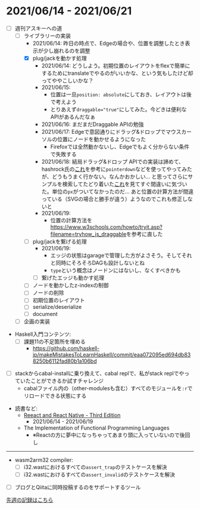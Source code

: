 # 2021/06/14 - 2021/06/21

- [ ] 週刊アスキーへの道
    - [ ] ライブラリーの実装
        - 2021/06/14: 昨日の時点で、Edgeの場合や、位置を調整したとき表示が少し崩れるのを調整
        - [x] plug/jackを動かす処理
            - 2021/06/14: どうしよう。初期位置のレイアウトをflexで簡単にするためにtranslateでやるのがいいかな、という気もしたけど却ってややこしいかな？
            - 2021/06/15:
                - 位置は一旦`position: absolute`にしておき、レイアウトは後で考えよう
                - とりあえず`draggable="true"`にしてみた。今どきは便利なAPIがあるんだなぁ
            - 2021/06/16: まだまだDraggable APIの勉強
            - 2021/06/17: Edgeで意図通りにドラッグ&ドロップでマウスカーソルの位置にノードを動かせるようになった
                - Firefoxでは全然動かないし、Edgeでもよく分からない条件で失敗する
            - 2021/06/18: 結局ドラッグ&ドロップ APIでの実装は諦めて、hashrock氏の[これ](https://github.com/anydown/anydown-monorepo/blob/master/packages/anydown-core/components/CodeBlockBlock.vue)を参考に`pointerdown`などを使ってやってみたが、どうもうまく行かない。なんかおかしい... と思ってさらにサンプルを検索してたどり着いた[これ](https://www.w3schools.com/howto/tryit.asp?filename=tryhow_js_draggable)を見てすぐ間違いに気づいた。単位の`px`がついてなかったのだ... あと位置の計算方法が間違っている（SVGの場合と勝手が違う）ようなのでこれも修正しないと
            - 2021/06/19:
                - 位置の計算方法を<https://www.w3schools.com/howto/tryit.asp?filename=tryhow_js_draggable>を参考に直した
        - [ ] plug/jackを繋げる処理
            - 2021/06/19:
                - エッジの状態はgarageで管理した方がよさそう。そしてそれと同時にそろそろDAGも設計しないとね
                - `type`という概念はノードンにはないし、なくすべきかも
            - [ ] 繋げたエッジも動かす処理
        - [ ] ノードを動かしたz-indexの制御
        - [ ] ノードの削除
        - [ ] 初期位置のレイアウト
        - [ ] serialize/deserialize
        - [ ] document
    - [ ] 企画の実装
- Haskell入門コンテンツ:
    - [ ] 課題11の不足箇所を埋める
        - <https://github.com/haskell-jp/makeMistakesToLearnHaskell/commit/eaa072095ed694db838250b6112fad80b1a106bd>
- [ ] stackからcabal-installに乗り換えて、cabal replで、私がstack replでやっていたことができるか試すチャレンジ
    - cabalファイル内の（other-modulesも含む）すべてのモジュールを`:r`でリロードできる状態にする
- 読書など:
    - [Reeact and React Native - Third Edition](https://www.packtpub.com/product/react-and-react-native-third-edition/9781839211140)
        - 2021/06/14 - 2021/06/19
    - The Implementation of Functional Programming Languages
        - ※Reactの方に夢中になっちゃってあまり頭に入っていないので後回し

------

- wasm2arm32 compiler:
    - [ ] i32.wastにおけるすべての`assert_trap`のテストケースを解決
    - [ ] i32.wastにおけるすべての`assert_invalid`のテストケースを解決
- [ ] ブログとQiitaに同時投稿するのをサポートするツール

[先週の記録はこちら](https://github.com/igrep/daily-commits/blob/cac0613b039b5b54ce926db5e39a31515f5bbacb/yesterday.md)
